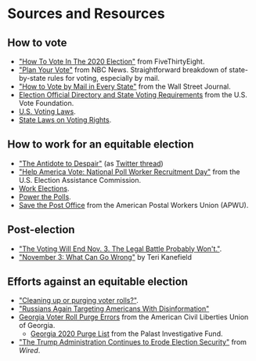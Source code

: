 # Sources and Resources

## How to vote

* ["How To Vote In The 2020 Election"](https://projects.fivethirtyeight.com/how-to-vote-2020/) from FiveThirtyEight.
* ["Plan Your Vote"](https://www.nbcnews.com/specials/plan-your-vote-state-by-state-guide-voting-by-mail-early-in-person-voting-election/index.html) from NBC News. Straightforward breakdown of state-by-state rules for voting, especially by mail.
* ["How to Vote by Mail in Every State"](https://www.wsj.com/articles/how-to-vote-by-mail-in-every-state-11597840923) from the Wall Street Journal.
* [Election Official Directory and State Voting Requirements](https://www.usvotefoundation.org/vote/eoddomestic.htm) from the U.S. Vote Foundation.
* [U.S. Voting Laws](https://www.usa.gov/voting-laws).
* [State Laws on Voting Rights](https://www.workplacefairness.org/voting-rights-time-off-work).


## How to work for an equitable election

* ["The Antidote to Despair"](https://terikanefield-blog.com/the-antidote-to-despair/) (as [Twitter thread](https://twitter.com/Teri_Kanefield/status/1300139973874573312))
* ["Help America Vote: National Poll Worker Recruitment Day"](https://www.eac.gov/help-america-vote) from the U.S. Election Assistance Commission.
* [Work Elections](https://www.workelections.com/).
* [Power the Polls](https://www.powerthepolls.org/).
* [Save the Post Office](https://www.apwu.org/savepostoffice) from the American Postal Workers Union (APWU).


## Post-election

* ["The Voting Will End Nov. 3. The Legal Battle Probably Won't."](https://www.nytimes.com/2020/08/08/us/politics/voting-nov-3-election.html).
* ["November 3: What Can Go Wrong"](https://terikanefield-blog.com/november-3-what-can-go-wrong-expanded-list/) by Teri Kanefield


## Efforts against an equitable election

* ["Cleaning up or purging voter rolls?"](https://www.npr.org/2019/12/20/790319853/are-states-purging-or-cleaning-voter-registration-rolls).
* ["Russians Again Targeting Americans With Disinformation"](https://www.nytimes.com/2020/09/01/technology/facebook-russia-disinformation-election.html?smid=tw-share)
* [Georgia Voter Roll Purge Errors](https://www.acluga.org/sites/default/files/georgia_voter_roll_purge_errors_report.pdf) from the American Civil Liberties Union of Georgia.
  * [Georgia 2020 Purge List](https://www.savemyvote2020.org/georgia-voter-purge-list-2020/) from the Palast Investigative Fund.
* ["The Trump Administration Continues to Erode Election Security"](https://www.wired.com/story/trump-election-security-dhs-doj-odni/) from _Wired_.

